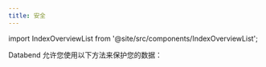 ```yaml
---
title: 安全
---
```

import IndexOverviewList from '@site/src/components/IndexOverviewList';

Databend 允许您使用以下方法来保护您的数据：

<IndexOverviewList />